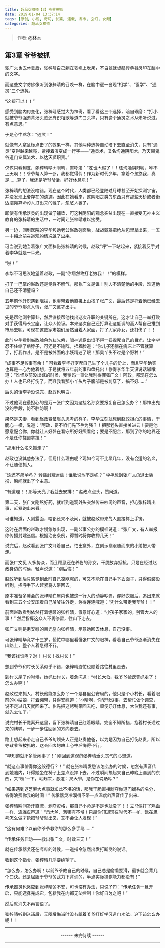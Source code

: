 ```yaml
---
title: 超品女相师【3】爷爷被抓
date: 2019-01-04 13:37:14
tags: [原创, 小说, 奇幻, 长篇, 连载, 都市, 玄幻, 女频]
categories: 超品女相师
---
```


> 作者: [@林木](http://weibo.com/paigu77)

## 第3章 爷爷被抓

张广文也去休息后，张梓晴自己躺在软塌上发呆，不自觉就想起传承器灵印在脑中的文字。

而这些文字仿佛像听到张梓晴的召唤一样，在脑中逐一出现“相学”、“医学”、“通灵”三个选择。

“这都可以！！” 

感受到脑内的变化，张梓晴感觉大为神奇，看了看这三个选择，暗自琢磨：“打小就被爷爷强迫背汤头歌还有识相歌等道门口头禅，只有这个通灵之术从未听说过，有点意思。”

于是心中默念：“通灵！”

就像有人拿鼠标点击了的效果一样，其他两种选择自动暗下去直至消失，只有“通灵”变得越来越亮，紧接着演变成一行字——“通灵术，又名沟通阴阳术，乃天赐鬼谷道门专属法术，以达天师职责。”

仅仅只看到这，张梓晴睁大眼睛，直呼道：“这也太假了！！还沟通阴阳呢，咋不上天啊！！爷爷帮人算一卦，我都觉得假！作为新时代少年，拿着个忽悠我，真是……算了，我还是听爷爷话，好好休息吧！”

张梓晴的想法没啥错。现在这个时代，人类都已经登陆过月球甚至开始探测宇宙，并没发现上帝存在的遗迹。因此在她看来，这阴阳之类的东西只有那些天桥或者街边摆摊算命的人打出来的幌子，忽悠人罢了。

即使有传承器灵的出现做了铺垫，可这种阴阳的观念突然出现在一直接受无神主义教育的张梓晴的生活中，一时间让张梓晴难以接受。

另一边，回到医院的李华和她老公赵政碰面后，战战兢兢把枪从包里拿出来，一五一十把之前在道观的情况说了出来。

可当说到她当着张广文面摔伤张梓晴的时候，赵政“呼”一下站起来，紧接着反手对着李华就是一耳光。

“啪！”

李华不可思议地望着赵政，一副“你居然敢打老娘我！！”的模样。

打了一巴掌的赵政还是觉得不解气，那张广文是谁！别人不清楚他的手段，难道他自己还不清楚吗？

五年前他升职遇到阻拦，他爹带着他直接上山找了张广文，最后还是托着他已经去世的爷爷那点人情，张广文这才出手。

先是帮他测字算卦，然后直接帮他找出这次升职的关键所在，这才让自己一举打败对手获得局长宝座，让众人惊讶。本来这次自己还打算让这低调的高人帮自己推到市局去呢，可现在这败家老娘们居然当着人家面，打了人家孙女，还打伤了！！

此时李华看到赵政脸色忽红忽紫，眼神透露出恨不得一把捏死自己的目光，让李华忍不住缩了缩脖子，可还是不输阵，捂着脸道：“你儿子还躺在病床上不管就算了，打我作甚，是不是被外面的小妖精迷了眼！那臭丫头不过是个野种！”

“成事不足败事有余！” 可看着李华好歹帮自己生了个儿子的份上，而且李华确实也算是一心为他着想，于是就将五年前的事和盘托出！惊得李华半天没说话嘟囔道：“难怪以前没出嫁的时候，我爹妈一直让我别得罪张广文！阿政，那现在怎么办！人也已经打伤了，而且我看那小丫头片子腹部是被刺穿了，搞不好……”

后头的话李华没说完，赵政也明白。

不过他现在最担心的是万一张广文因为这挂名孙女要报复自己怎么办？！那神出鬼没的手段，防不胜防啊！

果然是夫妻，看到赵政紧皱眉头思考的样子，李华立刻就想到赵政担心的事情，干脆心一横，说道：“阿政，要不咱们先下手为强？！把那老头直接关进去！要是他愿意配合你，你就让人好好在看守所好好照看他；要是不配合，那到了你的地界还不是任你搓圆拿捏！”

“那用什么名义抓走？”

赵政也没其他办法了，但用什么理由呢？现如今可不比早几年，没有合适的名义，不让随便抓人。

“这还不简单吗？ 转播封建迷信！谁敢说他不是呢？” 李华想到张广文的道士装扮，瞬间就出了个主意。

“有道理！！那等天亮了我就去安排！” 赵政点点头，赞同道。

第二天，张广文刚熬好药，就听到道观外头突然传来吵闹的声音，担心张梓晴出事，赶紧跑出来看。

可谁知道，人刚露面，啥都还来不及问，就被赵政带来的人直接拷上手铐。

这时在后面的赵政才慢悠悠出现，一副公事公办的模样说道：“张广文，有人举报你传播封建迷信。根据治安条例，得暂时将你收押几天！”

说完后，赵政看到张广文盯着自己，怕出意外，立刻示意跟随而来的小弟把人带走。

而张广文见 人多势众，而且顾忌还在养伤的孙女，干脆放弃抵抗，只是在经过赵政身边的时候，轻声说道：“别后悔！”

赵政听到后只感觉到此时自己凉飕飕的，可又不能在自己手下丢面子，只得假装没听到，招呼手下人赶紧将人带回去。

原本准备多睡会的张梓晴在屋内也被这一行人的动静吵醒，穿好衣服后，追出来就看到三五个公安压着自己爷爷往外走，急得连连喊道：“凭什么带走我爷爷！！”

前面赵政看到依然打着绷带的张梓晴，假意好心道：“小孩子家家的，别管大人的事！” 然后指挥这众人不再停留，往山下走去。

张广文则是用安慰的目光望向张梓晴，示意她回去休息，自己没事。

可张梓晴毕竟才十三岁，慌忙中哪里看懂张广文的眼神，看着自己爷爷逐渐消失在山路上，整个人着急得不行。 

“我该找谁呢？对！ 村长！找村长！” 

想到爷爷和村长关系似乎不错，张梓晴连忙也顺着路往村里走去。

到村长屋子的时候，她抓住村长，着急问道：“村长大伯，我爷爷被民警抓走了！怎么办啊！”

赵政过来抓人，村长他能怎么办？一个是县里公安局的，他只是个小村长，看着眼前的小姑娘，打着绷带，只得安慰道：“小晴啊，你爷爷没事，去帮忙做个调查，说不定过几天就回来了。你先把这烤鸭带回去吃，顺便好好休息，大伯我还有事，就先去忙了。”

说完村长干脆离开这里，留下张梓晴自己红着眼睛，完全不知所措，抱着村长递过来的烤鸭，一步一步往回家的方向走去。

路上想起来带走自己爷爷的领头人正是赵贵他爸，以为是因为自己打伤赵贵，所以导致爷爷被抓的，这会回去的路上心中后悔得不行。

“早知道就不多管闲事了！” 刚回到道观的张梓晴垂头丧气的心想道。

“就这点事值得你这般德行？！” 就在张梓晴发愁该怎么办的时候，忽然有声音传到她脑内，吓得她坐在椅子上差点没摔下去。不过瞬间想起来自己昨晚上遇到的东西，又“嗖”一下，站起来，念道：灵大爷，是你在说话吗？”

“如果遇到这芝麻大点事就如此不堪的话，那我干脆直接剥夺你道门嫡系的名分，省得浪费你我的时间！” 传承器灵冷漠得不带一点温度的声音传了出来。

张梓晴瞬间冷汗直流，剥夺资格，那自己小命是不是也就没了！！立马像打了鸡血一样，连连应声道：“灵大爷，我哪有不堪！只是你知道现在时代不一样，我在思考怎么做才能把爷爷就出来，又不会让人发现！”

“这有何难？以前你爷爷教你的那么多手段……“ 

“传承任务启动——救出张广文，时效三天！”

就在传承器灵还在哔哔的时候，一道指令忽然出发打断灵的说话。 

收到这个指令，张梓晴几乎要绝望了。

“怎么办，怎么办啊！以前爷爷教自己的时候，自己总是偷懒耍滑，最多就会背几个口诀。还是屈服于爷爷的武力下背诵的，半点实际操作能力都没有！”

传承器灵也感应到张梓晴的不安，可也没有办法，只说了句：“传承任务一旦开启，只能选择完成它，包括我在内都无法控制！你好自为之吧！” 

然后就消失不再言语了。

张梓晴听到这话后，无限后悔当时没有跟着爷爷好好学习道门功法，这下该怎么办呢！！

---

<center> ------ 未完待续 ------ </center>

---
